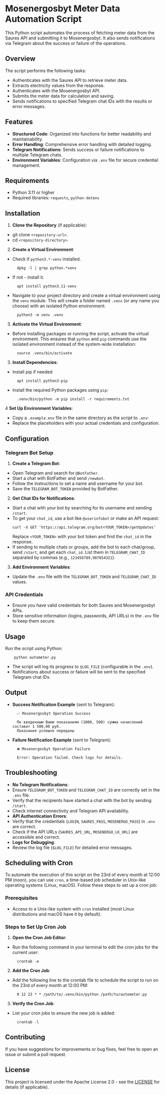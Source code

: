 # Mosenergosbyt Meter Data Automation Script

This Python script automates the process of fetching meter data from the Saures API and submitting it to Mosenergosbyt. It also sends notifications via Telegram about the success or failure of the operations.

## Overview

The script performs the following tasks:
- Authenticates with the Saures API to retrieve meter data.
- Extracts electricity values from the response.
- Authenticates with the Mosenergosbyt API.
- Submits the meter data for calculation and saving.
- Sends notifications to specified Telegram chat IDs with the results or error messages.

## Features
- **Structured Code**: Organized into functions for better readability and maintainability.
- **Error Handling**: Comprehensive error handling with detailed logging.
- **Telegram Notifications**: Sends success or failure notifications to multiple Telegram chats.
- **Environment Variables**: Configuration via `.env` file for secure credential management.

## Requirements
- Python 3.11 or higher
- Required libraries: `requests`, `python-dotenv`

## Installation

1. **Clone the Repository** (if applicable):

- git clone `<repository-url>`.
- cd `<repository-directory>`.

2. **Create a Virtual Environment**:
- Check if `python3.*-venv` installed.
		
		dpkg -l | grep python.*venv

- If not - install it.

		apt install python3.11-venv

- Navigate to your project directory and create a virtual environment using the `venv` module. This will create a folder named `.venv` (or any name you choose) with an isolated Python environment:

		python3 -m venv .venv

3. **Activate the Virtual Environment**:
- Before installing packages or running the script, activate the virtual environment. This ensures that `python` and `pip` commands use the isolated environment instead of the system-wide installation:

		source .venv/bin/activate

3. **Install Dependencies**:
- Install pip if needed

		apt install python3-pip

- Install the required Python packages using `pip`: 

		.venv/bin/python -m pip install -r requirements.txt

4 **Set Up Environment Variables**:
- Copy a `.example.env` file in the same directory as the script to `.env`:
- Replace the placeholders with your actual credentials and configuration.

## Configuration

### Telegram Bot Setup
1. **Create a Telegram Bot**:
- Open Telegram and search for `@BotFather`.
- Start a chat with BotFather and send `/newbot`.
- Follow the instructions to set a name and username for your bot.
- Save the `TELEGRAM_BOT_TOKEN` provided by BotFather.

2. **Get Chat IDs for Notifications**:
- Start a chat with your bot by searching for its username and sending `/start`.
- To get your `chat_id`, use a bot like `@userinfobot` or make an API request:
  ```
  curl -X GET 'https://api.telegram.org/bot<YOUR_TOKEN>/getUpdates'
  ```
  Replace `<YOUR_TOKEN>` with your bot token and find the `chat_id` in the response.
- If sending to multiple chats or groups, add the bot to each chat/group, send `/start`, and get each `chat_id`. List them in `TELEGRAM_CHAT_ID` separated by commas (e.g., `123456789,987654321`).

3. **Add Environment Variables**:
- Update the `.env` file with the `TELEGRAM_BOT_TOKEN` and `TELEGRAM_CHAT_ID` values.

### API Credentials
- Ensure you have valid credentials for both Saures and Mosenergosbyt APIs.
- Store sensitive information (logins, passwords, API URLs) in the `.env` file to keep them secure.

## Usage

Run the script using Python:

		python autometer.py


- The script will log its progress to `$LOG_FILE` (configurable in the `.env`).
- Notifications about success or failure will be sent to the specified Telegram chat IDs.

## Output
- **Success Notification Example** (sent to Telegram):

		✅ Mosenergosbyt Operation Success

		По введенным Вами показаниям (1000, 500) сумма начислений составит 1 500,00 руб.
		Показания успешно переданы

- **Failure Notification Example** (sent to Telegram):
		
		❌ Mosenergosbyt Operation Failure

		Error: Operation failed. Check logs for details.


## Troubleshooting
- **No Telegram Notifications**:
- Ensure `TELEGRAM_BOT_TOKEN` and `TELEGRAM_CHAT_ID` are correctly set in the `.env` file.
- Verify that the recipients have started a chat with the bot by sending `/start`.
- Check internet connectivity and Telegram API availability.
- **API Authentication Errors**:
- Verify that the credentials (`LOGIN`, `SAURES_PASS`, `MOSENERGO_PASS`) in `.env` are correct.
- Check if the API URLs (`SAURES_API_URL`, `MOSENERGO_LK_URL`) are accessible and correct.
- **Logs for Debugging**:
- Review the log file (`$LOG_FILE`) for detailed error messages.

## Scheduling with Cron

To automate the execution of this script on the 23rd of every month at 12:00 PM (noon), you can use `cron`, a time-based job scheduler in Unix-like operating systems (Linux, macOS). Follow these steps to set up a cron job:

### Prerequisites
- Access to a Unix-like system with `cron` installed (most Linux distributions and macOS have it by default).

### Steps to Set Up Cron Job
1. **Open the Cron Job Editor**:
- Run the following command in your terminal to edit the cron jobs for the current user:
		
		crontab -e

2. **Add the Cron Job**:
- Add the following line to the crontab file to schedule the script to run on the 23rd of every month at 12:00 PM:

		0 12 23 * * /path/to/.venv/bin/python /path/to/autometer.py

3. **Verify the Cron Job**:
- List your cron jobs to ensure the new job is added:

		crontab -l

## Contributing
If you have suggestions for improvements or bug fixes, feel free to open an issue or submit a pull request.

## License
This project is licensed under the Apache License 2.0 - see the [LICENSE](https://www.apache.org/licenses/LICENSE-2.0) for details (if applicable).
